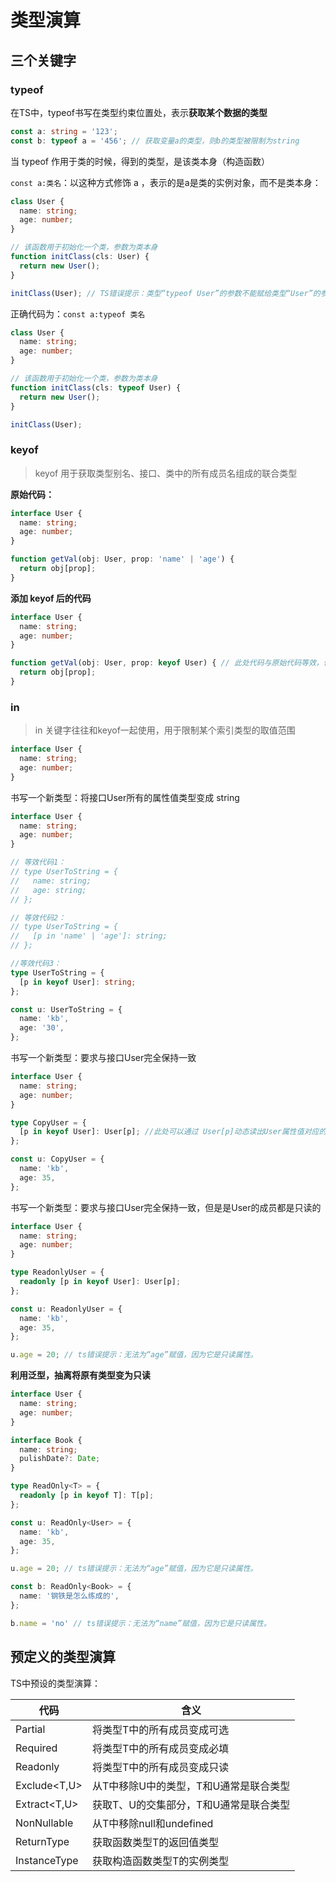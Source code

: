 # 类型演算



## 三个关键字

### typeof

在TS中，typeof书写在类型约束位置处，表示**获取某个数据的类型**

```typescript
const a: string = '123';
const b: typeof a = '456'; // 获取变量a的类型，则b的类型被限制为string
```

当 typeof 作用于类的时候，得到的类型，是该类本身（构造函数）

`const a:类名`：以这种方式修饰 a ，表示的是a是类的实例对象，而不是类本身：

```typescript
class User {
  name: string;
  age: number;
}

// 该函数用于初始化一个类，参数为类本身
function initClass(cls: User) {
  return new User();
}

initClass(User); // TS错误提示：类型“typeof User”的参数不能赋给类型“User”的参数。
```

正确代码为：`const a:typeof 类名`

```typescript
class User {
  name: string;
  age: number;
}

// 该函数用于初始化一个类，参数为类本身
function initClass(cls: typeof User) {
  return new User();
}

initClass(User); 
```

### keyof

> keyof 用于获取类型别名、接口、类中的所有成员名组成的联合类型

**原始代码：**

```typescript
interface User {
  name: string;
  age: number;
}

function getVal(obj: User, prop: 'name' | 'age') {
  return obj[prop];
}
```

**添加 keyof 后的代码**

```typescript
interface User {
  name: string;
  age: number;
}

function getVal(obj: User, prop: keyof User) { // 此处代码与原始代码等效，但优势在于如果后期我们动态的给User添加了成员，由于keyof是动态读取的，因此此处并不需要修改代码
  return obj[prop];
}
```

### in

> in 关键字往往和keyof一起使用，用于限制某个索引类型的取值范围

```typescript
interface User {
  name: string;
  age: number;
}
```

书写一个新类型：将接口User所有的属性值类型变成 string

```typescript
interface User {
  name: string;
  age: number;
}

// 等效代码1：
// type UserToString = {
//   name: string;
//   age: string;
// };

// 等效代码2：
// type UserToString = {
//   [p in 'name' | 'age']: string;
// };

//等效代码3：
type UserToString = {
  [p in keyof User]: string;
};

const u: UserToString = {
  name: 'kb',
  age: '30',
};
```

书写一个新类型：要求与接口User完全保持一致

```typescript
interface User {
  name: string;
  age: number;
}

type CopyUser = {
  [p in keyof User]: User[p]; //此处可以通过 User[p]动态读出User属性值对应的类型
};

const u: CopyUser = {
  name: 'kb',
  age: 35,
};
```

书写一个新类型：要求与接口User完全保持一致，但是是User的成员都是只读的

```typescript
interface User {
  name: string;
  age: number;
}

type ReadonlyUser = {
  readonly [p in keyof User]: User[p]; 
};

const u: ReadonlyUser = {
  name: 'kb',
  age: 35,
};

u.age = 20; // ts错误提示：无法为“age”赋值，因为它是只读属性。
```

**利用泛型，抽离将原有类型变为只读**

```typescript
interface User {
  name: string;
  age: number;
}

interface Book {
  name: string;
  pulishDate?: Date;
}

type ReadOnly<T> = {
  readonly [p in keyof T]: T[p];
};

const u: ReadOnly<User> = {
  name: 'kb',
  age: 35,
};

u.age = 20; // ts错误提示：无法为“age”赋值，因为它是只读属性。

const b: ReadOnly<Book> = {
  name: '钢铁是怎么练成的',
};

b.name = 'no' // ts错误提示：无法为“name”赋值，因为它是只读属性。
```



## 预定义的类型演算

TS中预设的类型演算：

| 代码            | 含义                                   |
| --------------- | -------------------------------------- |
| Partial<T>      | 将类型T中的所有成员变成可选            |
| Required<T>     | 将类型T中的所有成员变成必填            |
| Readonly<T>     | 将类型T中的所有成员变成只读            |
| Exclude<T,U>    | 从T中移除U中的类型，T和U通常是联合类型 |
| Extract<T,U>    | 获取T、U的交集部分，T和U通常是联合类型 |
| NonNullable<T>  | 从T中移除null和undefined               |
| ReturnType<T>   | 获取函数类型T的返回值类型              |
| InstanceType<T> | 获取构造函数类型T的实例类型            |

